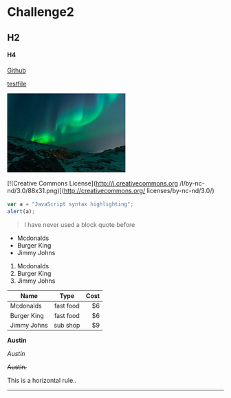 # Challenge2

## H2
#### H4

[Github](https://github.com)


[testfile](test.md)


![image](Unknown.jpeg)



[![Creative Commons License](http://i.creativecommons.org
    /l/by-nc-nd/3.0/88x31.png)](http://creativecommons.org/
    licenses/by-nc-nd/3.0/)

```javascript
var a = "JavaScript syntax highlighting";
alert(a);
```
> I have never used a block quote before

* Mcdonalds
* Burger King
* Jimmy Johns

1. Mcdonalds
2. Burger King
3. Jimmy Johns

| Name          | Type          | Cost  |
| ------------- |:-------------:| -----:|
| Mcdonalds     | fast food     |    $6 |
| Burger King   | fast food     |    $6 |
| Jimmy Johns   | sub shop      |    $9 |

**Austin**

*Austin*

~~Austin.~~

This is a horizontal rule..
___
